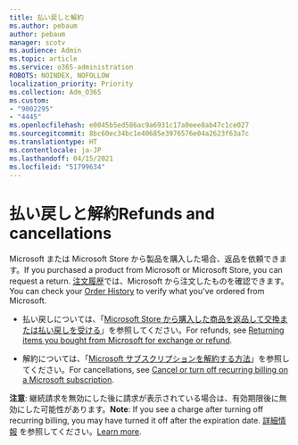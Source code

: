 ```yaml
---
title: 払い戻しと解約
ms.author: pebaum
author: pebaum
manager: scotv
ms.audience: Admin
ms.topic: article
ms.service: o365-administration
ROBOTS: NOINDEX, NOFOLLOW
localization_priority: Priority
ms.collection: Adm_O365
ms.custom:
- "9002295"
- "4445"
ms.openlocfilehash: e0045b5ed586ac9a6931c17a0eee8ab47c1ce027
ms.sourcegitcommit: 8bc60ec34bc1e40685e3976576e04a2623f63a7c
ms.translationtype: HT
ms.contentlocale: ja-JP
ms.lasthandoff: 04/15/2021
ms.locfileid: "51799634"
---
```

# <a name="refunds-and-cancellations"></a><span data-ttu-id="d7f89-102">払い戻しと解約</span><span class="sxs-lookup"><span data-stu-id="d7f89-102">Refunds and cancellations</span></span>

<span data-ttu-id="d7f89-103">Microsoft または Microsoft Store から製品を購入した場合、返品を依頼できます。</span><span class="sxs-lookup"><span data-stu-id="d7f89-103">If you purchased a product from Microsoft or Microsoft Store, you can request a return.</span></span> <span data-ttu-id="d7f89-104">[注文履歴](https://account.microsoft.com/billing/orders/)では、Microsoft から注文したものを確認できます。</span><span class="sxs-lookup"><span data-stu-id="d7f89-104">You can check your [Order History](https://account.microsoft.com/billing/orders/) to verify what you've ordered from Microsoft.</span></span> 

- <span data-ttu-id="d7f89-105">払い戻しについては、「[Microsoft Store から購入した商品を返品して交換または払い戻しを受ける](https://support.microsoft.com/help/10558)」を参照してください。</span><span class="sxs-lookup"><span data-stu-id="d7f89-105">For refunds, see [Returning items you bought from Microsoft for exchange or refund](https://support.microsoft.com/help/10558).</span></span>

- <span data-ttu-id="d7f89-106">解約については、「[Microsoft サブスクリプションを解約する方法](https://support.microsoft.com/help/4027815)」を参照してください。</span><span class="sxs-lookup"><span data-stu-id="d7f89-106">For cancellations, see [Cancel or turn off recurring billing on a Microsoft subscription](https://support.microsoft.com/help/4027815).</span></span>

<span data-ttu-id="d7f89-107">**注意**: 継続請求を無効にした後に請求が表示されている場合は、有効期限後に無効にした可能性があります。</span><span class="sxs-lookup"><span data-stu-id="d7f89-107">**Note**: If you see a charge after turning off recurring billing, you may have turned it off after the expiration date.</span></span> <span data-ttu-id="d7f89-108">[詳細情報](https://support.microsoft.com/help/10640) を参照してください。</span><span class="sxs-lookup"><span data-stu-id="d7f89-108">[Learn more](https://support.microsoft.com/help/10640).</span></span> 